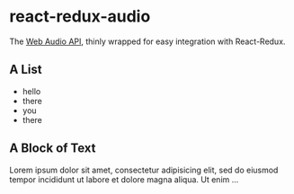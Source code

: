 # react-redux-audio

The [Web Audio API](https://developer.mozilla.org/en-US/docs/Web/API/Web_Audio_API), thinly wrapped for easy integration with React-Redux.


## A List
* hello
* there
* you
* there

## A Block of Text

Lorem ipsum dolor sit amet, consectetur adipisicing elit, sed do eiusmod tempor incididunt ut labore et dolore magna aliqua. Ut enim ...
